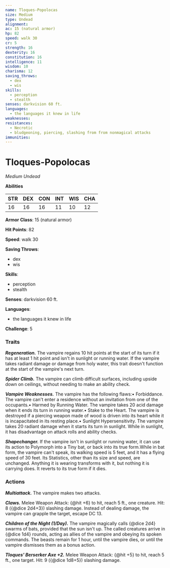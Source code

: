 ```yaml
---
name: Tloques-Popolocas
size: Medium
type: Undead
alignment: 
ac: 15 (natural armor)
hp: 82
speed: walk 30
cr: 5
strength: 16
dexterity: 16
constitution: 16
intelligence: 11
wisdom: 10
charisma: 12
saving_throws:
  - dex
  - wis
skills:
  - perception
  - stealth
senses: darkvision 60 ft.
languages:
  - the languages it knew in life
weaknesses:
resistances:
  - Necrotic
  - bludgeoning, piercing, slashing from from nonmagical attacks
immunities:
---
```


# Tloques-Popolocas

*Medium Undead*

**Abilities**

| STR | DEX | CON | INT | WIS | CHA |
| --- | --- | --- | --- | --- | --- |
| 16 | 16 | 16 | 11 | 10 | 12 |

**Armor Class**: 15 (natural armor)

**Hit Points**: 82

**Speed**: walk 30

**Saving Throws**:
  - dex
  - wis

**Skills**:
  - perception
  - stealth

**Senses**: darkvision 60 ft.

**Languages**:
  - the languages it knew in life

**Challenge**: 5

### Traits
***Regeneration.*** The vampire regains 10 hit points at the start of its turn if it has at least 1 hit point and isn't in sunlight or running water. If the vampire takes radiant damage or damage from holy water, this trait doesn't function at the start of the vampire's next turn.

***Spider Climb.*** The vampire can climb difficult surfaces, including upside down on ceilings, without needing to make an ability check.

***Vampire Weaknesses.*** The vampire has the following flaws:• Forbiddance. The vampire can't enter a residence without an invitation from one of the occupants.• Harmed by Running Water. The vampire takes 20 acid damage when it ends its turn in running water.• Stake to the Heart. The vampire is destroyed if a piercing weapon made of wood is driven into its heart while it is incapacitated in its resting place.• Sunlight Hypersensitivity. The vampire takes 20 radiant damage when it starts its turn in sunlight. While in sunlight, it has disadvantage on attack rolls and ability checks.

***Shapechanger.*** If the vampire isn't in sunlight or running water, it can use its action to Polymorph into a Tiny bat, or back into its true form.While in bat form, the vampire can't speak, its walking speed is 5 feet, and it has a flying speed of 30 feet. Its Statistics, other than its size and speed, are unchanged. Anything it is wearing transforms with it, but nothing it is carrying does. It reverts to its true form if it dies.

### Actions
***Multiattack.*** The vampire makes two attacks.

***Claws.*** Melee Weapon Attack: {@hit +6} to hit, reach 5 ft., one creature. Hit: 8 ({@dice 2d4+3}) slashing damage. Instead of dealing damage, the vampire can grapple the target, escape DC 13.

***Children of the Night (1/Day).*** The vampire magically calls {@dice 2d4} swarms of bats, provided that the sun isn't up. The called creatures arrive in {@dice 1d4} rounds, acting as allies of the vampire and obeying its spoken commands. The beasts remain for 1 hour, until the vampire dies, or until the vampire dismisses them as a bonus action.

***Tloques' Berserker Axe +2.*** Melee Weapon Attack: {@hit +5} to hit, reach 5 ft., one target. Hit: 9 ({@dice 1d8+5}) slashing damage.

